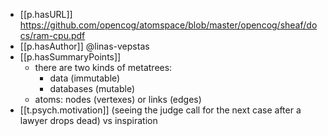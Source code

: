 

- [[p.hasURL]] https://github.com/opencog/atomspace/blob/master/opencog/sheaf/docs/ram-cpu.pdf
- [[p.hasAuthor]] @linas-vepstas
- [[p.hasSummaryPoints]]
  - there are two kinds of metatrees:
    - data (immutable)
    - databases (mutable)
  - atoms: nodes (vertexes) or links (edges)
- [[t.psych.motivation]] (seeing the judge call for the next case after a lawyer drops dead) vs inspiration